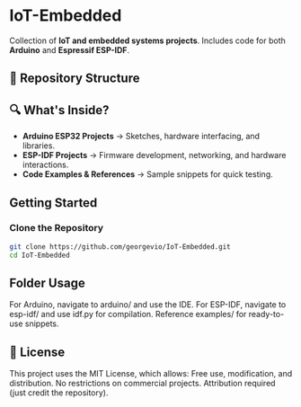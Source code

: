 # IoT-Embedded

Collection of **IoT and embedded systems projects**. Includes code for both **Arduino** and **Espressif ESP-IDF**.

## 📁 Repository Structure

## 🔍 What's Inside?
- **Arduino ESP32 Projects** → Sketches, hardware interfacing, and libraries.
- **ESP-IDF Projects** → Firmware development, networking, and hardware interactions.
- **Code Examples & References** → Sample snippets for quick testing.

## Getting Started
### Clone the Repository
```sh
git clone https://github.com/georgevio/IoT-Embedded.git
cd IoT-Embedded
```

## Folder Usage
For Arduino, navigate to arduino/ and use the IDE.
For ESP-IDF, navigate to esp-idf/ and use idf.py for compilation.
Reference examples/ for ready-to-use snippets.

## 📜 License
This project uses the MIT License, which allows:
Free use, modification, and distribution.
No restrictions on commercial projects.
Attribution required (just credit the repository).
